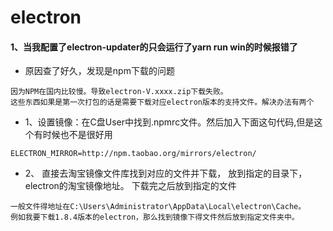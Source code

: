 # electron

#### 1、当我配置了electron-updater的只会运行了yarn run win的时候报错了
- 原因查了好久，发现是npm下载的问题
```
因为NPM在国内比较慢。导致electron-V.xxxx.zip下载失败。
这些东西如果是第一次打包的话是需要下载对应electron版本的支持文件。解决办法有两个
```

- 1、设置镜像：在C盘User中找到.npmrc文件。然后加入下面这句代码,但是这个有时候也不是很好用
```
ELECTRON_MIRROR=http://npm.taobao.org/mirrors/electron/
```

- 2、
直接去淘宝镜像文件库找到对应的文件并下载，
放到指定的目录下，electron的淘宝镜像地址。
下载完之后放到指定的文件
```
一般文件得地址在C:\Users\Administrator\AppData\Local\electron\Cache。
例如我要下载1.8.4版本的electron，那么找到镜像下得文件然后放到指定文件夹中。
```


